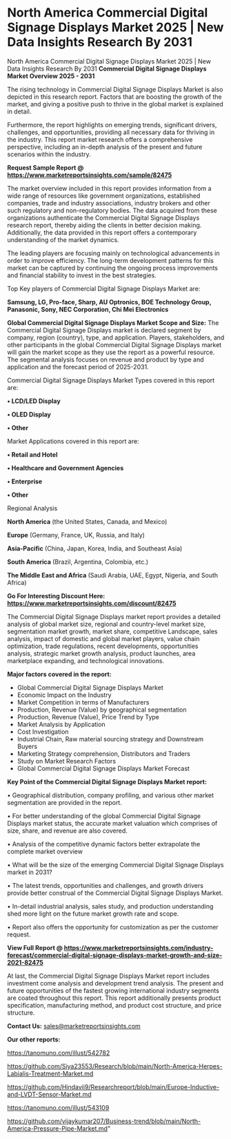 # North America Commercial Digital Signage Displays Market 2025 | New Data Insights Research By 2031
North America Commercial Digital Signage Displays Market 2025 | New Data Insights Research By 2031
<Strong> Commercial Digital Signage Displays Market Overview 2025 - 2031</strong>

The rising technology in Commercial Digital Signage Displays Market is also depicted in this research report. Factors that are boosting the growth of the market, and giving a positive push to thrive in the global market is explained in detail.

Furthermore, the report highlights on emerging trends, significant drivers, challenges, and opportunities, providing all necessary data for thriving in the industry. This report market research offers a comprehensive perspective, including an in-depth analysis of the present and future scenarios within the industry.

<strong>Request Sample Report @ <a href=https://www.marketreportsinsights.com/sample/82475>https://www.marketreportsinsights.com/sample/82475</a></strong>

The market overview included in this report provides information from a wide range of resources like government organizations, established companies, trade and industry associations, industry brokers and other such regulatory and non-regulatory bodies. The data acquired from these organizations authenticate the Commercial Digital Signage Displays research report, thereby aiding the clients in better decision making. Additionally, the data provided in this report offers a contemporary understanding of the market dynamics.

The leading players are focusing mainly on technological advancements in order to improve efficiency. The long-term development patterns for this market can be captured by continuing the ongoing process improvements and financial stability to invest in the best strategies.

Top Key players of Commercial Digital Signage Displays Market are:

<strong>Samsung, LG, Pro-face, Sharp, AU Optronics, BOE Technology Group, Panasonic, Sony, NEC Corporation, Chi Mei Electronics</strong>

<strong><b>Global Commercial Digital Signage Displays Market Scope and Size:</b></strong>
The Commercial Digital Signage Displays market is declared segment by company, region (country), type, and application. Players, stakeholders, and other participants in the global Commercial Digital Signage Displays market will gain the market scope as they use the report as a powerful resource. The segmental analysis focuses on revenue and product by type and application and the forecast period of 2025-2031.

Commercial Digital Signage Displays Market Types covered in this report are:

<strong>• LCD/LED Display

• OLED Display

• Other</strong>

Market Applications covered in this report are:

<strong>• Retail and Hotel

• Healthcare and Government Agencies

• Enterprise

• Other</strong> 

Regional Analysis

<strong>North America</strong> (the United States, Canada, and Mexico)

<strong>Europe</strong> (Germany, France, UK, Russia, and Italy)

<strong>Asia-Pacific</strong> (China, Japan, Korea, India, and Southeast Asia)

<strong>South America</strong> (Brazil, Argentina, Colombia, etc.)

<strong>The Middle East and Africa</strong> (Saudi Arabia, UAE, Egypt, Nigeria, and South Africa)

<strong>Go For Interesting Discount Here: <a href=https://www.marketreportsinsights.com/discount/82475>https://www.marketreportsinsights.com/discount/82475</a></strong>

The Commercial Digital Signage Displays market report provides a detailed analysis of global market size, regional and country-level market size, segmentation market growth, market share, competitive Landscape, sales analysis, impact of domestic and global market players, value chain optimization, trade regulations, recent developments, opportunities analysis, strategic market growth analysis, product launches, area marketplace expanding, and technological innovations.

<strong><b>Major factors covered in the report:</b></strong>
<ul>
  <li>Global Commercial Digital Signage Displays Market </li>
  <li>Economic Impact on the Industry</li>
  <li>Market Competition in terms of Manufacturers</li>
  <li>Production, Revenue (Value) by geographical segmentation</li>
  <li>Production, Revenue (Value), Price Trend by Type</li>
  <li>Market Analysis by Application</li>
  <li>Cost Investigation</li>
  <li>Industrial Chain, Raw material sourcing strategy and Downstream Buyers</li>
  <li>Marketing Strategy comprehension, Distributors and Traders</li>
  <li>Study on Market Research Factors</li>
  <li>Global Commercial Digital Signage Displays Market Forecast</li>
</ul>

<strong><b>Key Point of the Commercial Digital Signage Displays Market report:</b></strong>

• Geographical distribution, company profiling, and various other market segmentation are provided in the report.

• For better understanding of the global Commercial Digital Signage Displays market status, the accurate market valuation which comprises of size, share, and revenue are also covered.

• Analysis of the competitive dynamic factors better extrapolate the complete market overview

• What will be the size of the emerging Commercial Digital Signage Displays market in 2031?

• The latest trends, opportunities and challenges, and growth drivers provide better construal of the Commercial Digital Signage Displays Market.

• In-detail industrial analysis, sales study, and production understanding shed more light on the future market growth rate and scope.

• Report also offers the opportunity for customization as per the customer request.

<strong><b>View Full Report @ <a href=https://www.marketreportsinsights.com/industry-forecast/commercial-digital-signage-displays-market-growth-and-size-2021-82475>https://www.marketreportsinsights.com/industry-forecast/commercial-digital-signage-displays-market-growth-and-size-2021-82475</a></b></strong>


At last, the Commercial Digital Signage Displays Market report includes investment come analysis and development trend analysis. The present and future opportunities of the fastest growing international industry segments are coated throughout this report. This report additionally presents product specification, manufacturing method, and product cost structure, and price structure.

<strong>Contact Us:</strong>
sales@marketreportsinsights.com

<strong>Our other reports:</strong>

<a href=https://tanomuno.com/illust/542782>https://tanomuno.com/illust/542782</a>

<a href=https://github.com/Siya23553/Research/blob/main/North-America-Herpes-Labialis-Treatment-Market.md>https://github.com/Siya23553/Research/blob/main/North-America-Herpes-Labialis-Treatment-Market.md</a>

<a href=https://github.com/Hindavii9/Researchreport/blob/main/Europe-Inductive-and-LVDT-Sensor-Market.md>https://github.com/Hindavii9/Researchreport/blob/main/Europe-Inductive-and-LVDT-Sensor-Market.md</a>

<a href=https://tanomuno.com/illust/543109>https://tanomuno.com/illust/543109</a>

<a href=https://github.com/vijaykumar207/Business-trend/blob/main/North-America-Pressure-Pipe-Market.md>https://github.com/vijaykumar207/Business-trend/blob/main/North-America-Pressure-Pipe-Market.md</a>"
